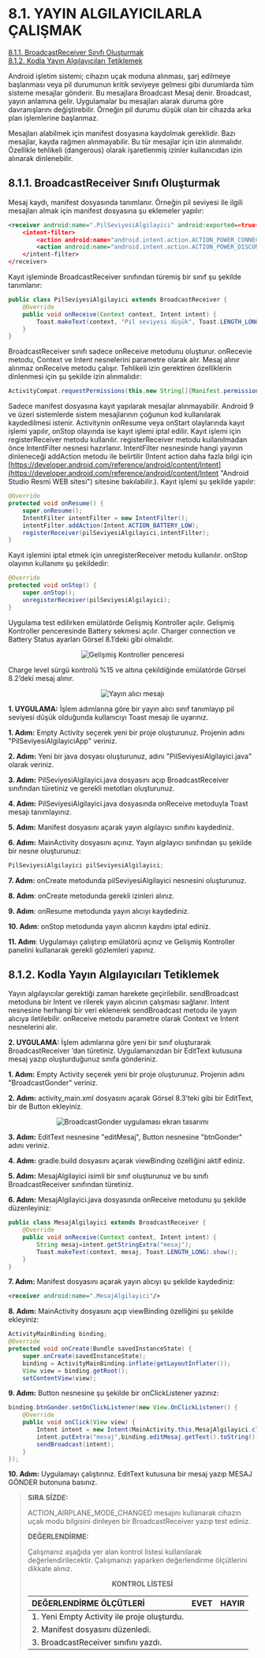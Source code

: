 # 8.1. YAYIN ALGILAYICILARLA ÇALIŞMAK

<a href="#8.1.1.">8.1.1. BroadcastReceiver Sınıfı Oluşturmak  </a>\
<a href="#8.1.2.">8.1.2. Kodla Yayın Algılayıcıları Tetiklemek </a>

Android işletim sistemi; cihazın uçak moduna alınması, şarj edilmeye başlanması veya pil durumunun kritik seviyeye gelmesi gibi durumlarda tüm sisteme mesajlar gönderir. Bu mesajlara Broadcast Mesaj denir. Broadcast, yayın anlamına gelir. Uygulamalar bu mesajları alarak duruma göre davranışlarını değiştirebilir. Örneğin pil durumu düşük olan bir cihazda arka plan işlemlerine başlanmaz.

Mesajları alabilmek için manifest dosyasına kaydolmak gereklidir. Bazı mesajlar, kayda rağmen alınmayabilir. Bu tür mesajlar için izin alınmalıdır. Özellikle tehlikeli (dangerous) olarak işaretlenmiş izinler kullanıcıdan izin alınarak dinlenebilir.

<h2 id="8.1.1.">8.1.1. BroadcastReceiver Sınıfı Oluşturmak</h2>

Mesaj kaydı, manifest dosyasında tanımlanır. Örneğin pil seviyesi ile ilgili mesajları almak için manifest dosyasına şu eklemeler yapılır:

```xml
<receiver android:name=".PilSeviyesiAlgilayici" android:exported=»true»>
    <intent-filter>
        <action android:name="android.intent.action.ACTION_POWER_CONNECTED"/>
        <action android:name="android.intent.action.ACTION_POWER_DISCONNECTED"/>
    </intent-filter>
</receiver>
```

Kayıt işleminde BroadcastReceiver sınıfından türemiş bir sınıf şu şekilde tanımlanır:

```java
public class PilSeviyesiAlgilayici extends BroadcastReceiver {
    @Override
    public void onReceive(Context context, Intent intent) {
        Toast.makeText(context, "Pil seviyesi düşük", Toast.LENGTH_LONG).show();
    }
}
```

BroadcastReceiver sınıfı sadece onReceive metodunu oluşturur. onRecevie metodu, Context ve Intent nesnelerini parametre olarak alır. Mesaj alınır alınmaz onReceive metodu çalışır. Tehlikeli izin gerektiren özelliklerin dinlenmesi için şu şekilde izin alınmalıdır:

```java
ActivityCompat.requestPermissions(this,new String[]{Manifest.permission.BATTERY_STATS},PackageManager.PERMISSION_GRANTED);
```

Sadece manifest dosyasına kayıt yapılarak mesajlar alınmayabilir. Android 9 ve üzeri sistemlerde sistem mesajlarının çoğunun kod kullanılarak kaydedilmesi istenir. Activitynin onResume veya onStart olaylarında kayıt işlemi yapılır, onStop olayında ise kayıt işlemi iptal edilir. Kayıt işlemi için registerReceiver metodu kullanılır. registerReceiver metodu kullanılmadan önce IntentFilter nesnesi hazırlanır. IntentFilter nesnesinde hangi yayının dinleneceği addAction metodu ile belirtilir (Intent action daha fazla bilgi için [https://developer.android.com/reference/android/content/Intent](https://developer.android.com/reference/android/content/Intent "Android Studio Resmi WEB sitesi") sitesine bakılabilir.). Kayıt işlemi şu şekilde yapılır:

```java
@Override
protected void onResume() {
    super.onResume();
    IntentFilter intentFilter = new IntentFilter();
    intentFilter.addAction(Intent.ACTION_BATTERY_LOW);
    registerReceiver(pilSeviyesiAlgilayici,intentFilter);
}
```

Kayıt işlemini iptal etmek için unregisterReceiver metodu kullanılır. onStop olayının kullanımı şu şekildedir:

```java
@Override
protected void onStop() {
    super.onStop();
    unregisterReceiver(pilSeviyesiAlgilayici);
}
```

Uygulama test edilirken emülatörde Gelişmiş Kontroller açılır. Gelişmiş Kontroller penceresinde Battery sekmesi açılır. Charger connection ve Battery Status ayarları Görsel 8.1’deki gibi olmalıdır.

<div style='display:block;text-align:center'>

![Gelişmiş Kontroller penceresi](./gelismis-uygulama-tasarlama/gorsel-8.1-gelismis-kontroller-penceresi.png)
</div>

Charge level sürgü kontrolü %15 ve altına çekildiğinde emülatörde Görsel 8.2’deki mesaj alınır.

<div style='display:block;text-align:center'>

![Yayın alıcı mesajı](./gelismis-uygulama-tasarlama/gorsel-8.2-yayin-alici-mesaji.png)
</div>

**1. UYGULAMA:** İşlem adımlarına göre bir yayın alıcı sınıf tanımlayıp pil seviyesi düşük olduğunda kullanıcıyı Toast mesajı ile uyarınız.

**1. Adım:** Empty Activity seçerek yeni bir proje oluşturunuz. Projenin adını "PilSeviyesiAlgilayiciApp" veriniz.

**2. Adım:** Yeni bir java dosyası oluşturunuz, adını "PilSeviyesiAlgilayici.java" olarak veriniz.

**3. Adım:** PilSeviyesiAlgilayici.java dosyasını açıp BroadcastReceiver sınıfından türetiniz ve gerekli metotları oluşturunuz.

**4. Adım:** PilSeviyesiAlgilayici.java dosyasında onReceive metoduyla Toast mesajı tanımlayınız.

**5. Adım:** Manifest dosyasını açarak yayın algılayıcı sınıfını kaydediniz.

**6. Adım:** MainActivity dosyasını açınız. Yayın algılayıcı sınıfından şu şekilde bir nesne oluşturunuz:

```java
PilSeviyesiAlgilayici pilSeviyesiAlgilayici;
```

**7. Adım:** onCreate metodunda pilSeviyesiAlgilayici nesnesini oluşturunuz.

**8. Adım**: onCreate metodunda gerekli izinleri alınız.

**9. Adım**: onResume metodunda yayın alıcıyı kaydediniz.

**10. Adım**: onStop metodunda yayın alıcının kaydını iptal ediniz.

**11. Adım**: Uygulamayı çalıştırıp emülatörü açınız ve Gelişmiş Kontroller panelini kullanarak gerekli gözlemleri yapınız.

<h2 id="8.1.2.">8.1.2. Kodla Yayın Algılayıcıları Tetiklemek</h2>

Yayın algılayıcılar gerektiği zaman harekete geçirilebilir. sendBroadcast metoduna bir Intent ve rilerek yayın alıcının çalışması sağlanır. Intent nesnesine herhangi bir veri eklenerek sendBroadcast metodu ile yayın alıcıya iletilebilir. onReceive metodu parametre olarak Context ve Intent nesnelerini alır.

**2. UYGULAMA:** İşlem adımlarına göre yeni bir sınıf oluşturarak BroadcastReceiver ’dan türetiniz. Uygulamanızdan bir EditText kutusuna mesaj yazıp oluşturduğunuz sınıfa gönderiniz.

**1. Adım:** Empty Activity seçerek yeni bir proje oluşturunuz. Projenin adını "BroadcastGonder" veriniz.

**2. Adım:** activity_main.xml dosyasını açarak Görsel 8.3’teki gibi bir EditText, bir de Button ekleyiniz.

<div style='display:block;text-align:center'>

![BroadcastGonder uygulaması ekran tasarımı](./gelismis-uygulama-tasarlama/gorsel-8.3-broadcastgonder-uygulamasi-ekran-tasarimi.png)
</div>

**3. Adım:** EditText nesnesine "editMesaj", Button nesnesine "btnGonder" adını veriniz.

**4. Adım:** gradle.build dosyasını açarak viewBinding özelliğini aktif ediniz.

**5. Adım:** MesajAlgilayici isimli bir sınıf oluşturunuz ve bu sınıfı BroadcastReceiver sınıfından türetiniz.

**6. Adım:** MesajAlgilayici.java dosyasında onReceive metodunu şu şekilde düzenleyiniz:

```java
public class MesajAlgilayici extends BroadcastReceiver {
    @Override
    public void onReceive(Context context, Intent intent) {
        String mesaj=intent.getStringExtra("mesaj");
        Toast.makeText(context, mesaj, Toast.LENGTH_LONG).show();
    }
}
```

**7. Adım:** Manifest dosyasını açarak yayın alıcıyı şu şekilde kaydediniz:

```xml
<receiver android:name=".MesajAlgilayici"/>
```

**8. Adım:** MainActivity dosyasını açıp viewBinding özelliğini şu şekilde ekleyiniz:

```java
ActivityMainBinding binding;
@Override
protected void onCreate(Bundle savedInstanceState) {
    super.onCreate(savedInstanceState);
    binding = ActivityMainBinding.inflate(getLayoutInflater());
    View view = binding.getRoot();
    setContentView(view);
```

**9. Adım:** Button nesnesine şu şekilde bir onClickListener yazınız:

```java
binding.btnGonder.setOnClickListener(new View.OnClickListener() {
    @Override
    public void onClick(View view) {
        Intent intent = new Intent(MainActivity.this,MesajAlgilayici.class);
        intent.putExtra("mesaj",binding.editMesaj.getText().toString());
        sendBroadcast(intent);
    }
});
```

**10. Adım:** Uygulamayı çalıştırınız. EditText kutusuna bir mesaj yazıp MESAJ GÖNDER butonuna basınız.

>**SIRA SİZDE:**
>
>ACTION_AIRPLANE_MODE_CHANGED mesajını kullanarak cihazın uçak modu bilgisini dinleyen bir BroadcastReceiver yazıp test ediniz.
>
>**DEĞERLENDİRME:**
>
>Çalışmanız aşağıda yer alan kontrol listesi kullanılarak değerlendirilecektir. Çalışmanızı yaparken değerlendirme ölçütlerini dikkate alınız.
>
><div style="text-align:center;font-weight:bold;">KONTROL LİSTESİ</div>
>
>| DEĞERLENDİRME ÖLÇÜTLERİ                      | EVET | HAYIR |
>| :------------------------------------------- | ---- | ----- |
>| 1. Yeni Empty Activity ile proje oluşturdu.  |
>| 2. Manifest dosyasını düzenledi.             |
>| 3. BroadcastReceiver sınıfını yazdı.         |